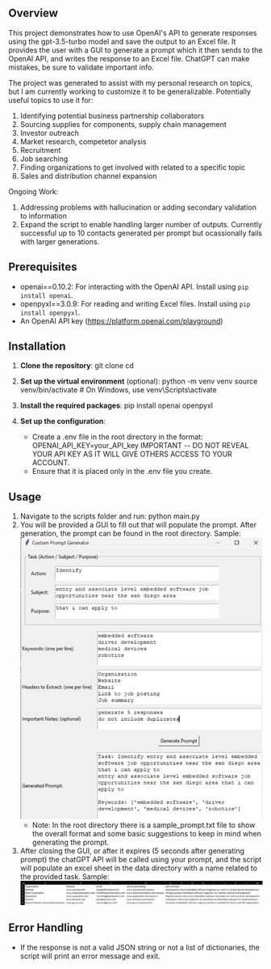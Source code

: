 ## Overview
This project demonstrates how to use OpenAI's API to generate responses using the gpt-3.5-turbo model and save the output to an Excel file. It provides the user with a GUI to generate a prompt which it then sends to the OpenAI API, and writes the response to an Excel file. ChatGPT can make mistakes, be sure to validate important info. 

The project was generated to assist with my personal research on topics, but I am currently working to customize it to be generalizable. Potentially useful topics to use it for:
1. Identifying potential business partnership collaborators
2. Sourcing supplies for components, supply chain management
3. Investor outreach
4. Market research, competetor analysis
5. Recruitment
6. Job searching
7. Finding organizations to get involved with related to a specific topic
8. Sales and distribution channel expansion

Ongoing Work:
1. Addressing problems with hallucination or adding secondary validation to information
2. Expand the script to enable handling larger number of outputs. Currently successful up to 10 contacts generated per prompt but ocassionally fails with larger generations.

## Prerequisites
- openai==0.10.2: For interacting with the OpenAI API. Install using `pip install openai`.
- openpyxl==3.0.9: For reading and writing Excel files. Install using `pip install openpyxl`.
- An OpenAI API key (https://platform.openai.com/playground)

## Installation

1. **Clone the repository**:
   git clone <repository-url>
   cd <repository-directory>
   
2. **Set up the virtual environment** (optional):
   python -m venv venv
   source venv/bin/activate  # On Windows, use venv\\Scripts\\activate
   
3. **Install the required packages**:
   pip install openai openpyxl
   
4. **Set up the configuration**:
   - Create a .env file in the root directory in the format: 
   OPENAI_API_KEY=your_API_key
   IMPORTANT -- DO NOT REVEAL YOUR API KEY AS IT WILL GIVE OTHERS ACCESS TO YOUR ACCOUNT. 
   - Ensure that it is placed only in the .env file you create.

## Usage
1. Navigate to the scripts folder and run: python main.py
2. You will be provided a GUI to fill out that will populate the prompt. After generation, the prompt can be found in the root directory.
   Sample: ![Sample Prompt for Embedded Software](images/sample_prompt_embedded_software.png)
   - Note: In the root directory there is a sample_prompt.txt file to show the overall format and some basic suggestions to keep in mind when generating the prompt.
3. After closing the GUI, or after it expires (5 seconds after generating prompt) the chatGPT API 
will be called using your prompt, and the script will populate an excel sheet in the data directory with a name related to the provided task. 
   Sample: ![Sample Prompt for Embedded Software Output](images/embedded_software_job_output.png)

## Error Handling
- If the response is not a valid JSON string or not a list of dictionaries, the script will print an error message and exit.
